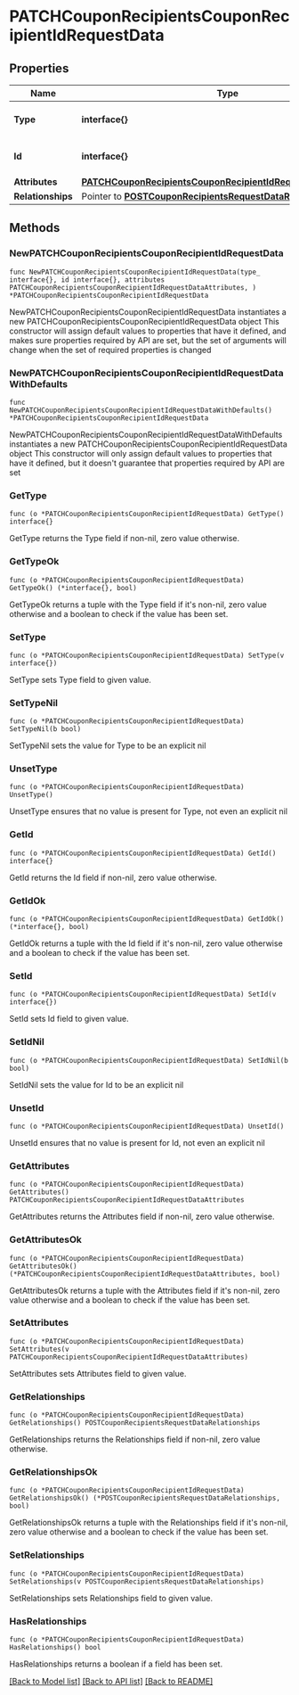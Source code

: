 # PATCHCouponRecipientsCouponRecipientIdRequestData

## Properties

Name | Type | Description | Notes
------------ | ------------- | ------------- | -------------
**Type** | **interface{}** | The resource&#39;s type | 
**Id** | **interface{}** | The resource&#39;s id | 
**Attributes** | [**PATCHCouponRecipientsCouponRecipientIdRequestDataAttributes**](PATCHCouponRecipientsCouponRecipientIdRequestDataAttributes.md) |  | 
**Relationships** | Pointer to [**POSTCouponRecipientsRequestDataRelationships**](POSTCouponRecipientsRequestDataRelationships.md) |  | [optional] 

## Methods

### NewPATCHCouponRecipientsCouponRecipientIdRequestData

`func NewPATCHCouponRecipientsCouponRecipientIdRequestData(type_ interface{}, id interface{}, attributes PATCHCouponRecipientsCouponRecipientIdRequestDataAttributes, ) *PATCHCouponRecipientsCouponRecipientIdRequestData`

NewPATCHCouponRecipientsCouponRecipientIdRequestData instantiates a new PATCHCouponRecipientsCouponRecipientIdRequestData object
This constructor will assign default values to properties that have it defined,
and makes sure properties required by API are set, but the set of arguments
will change when the set of required properties is changed

### NewPATCHCouponRecipientsCouponRecipientIdRequestDataWithDefaults

`func NewPATCHCouponRecipientsCouponRecipientIdRequestDataWithDefaults() *PATCHCouponRecipientsCouponRecipientIdRequestData`

NewPATCHCouponRecipientsCouponRecipientIdRequestDataWithDefaults instantiates a new PATCHCouponRecipientsCouponRecipientIdRequestData object
This constructor will only assign default values to properties that have it defined,
but it doesn't guarantee that properties required by API are set

### GetType

`func (o *PATCHCouponRecipientsCouponRecipientIdRequestData) GetType() interface{}`

GetType returns the Type field if non-nil, zero value otherwise.

### GetTypeOk

`func (o *PATCHCouponRecipientsCouponRecipientIdRequestData) GetTypeOk() (*interface{}, bool)`

GetTypeOk returns a tuple with the Type field if it's non-nil, zero value otherwise
and a boolean to check if the value has been set.

### SetType

`func (o *PATCHCouponRecipientsCouponRecipientIdRequestData) SetType(v interface{})`

SetType sets Type field to given value.


### SetTypeNil

`func (o *PATCHCouponRecipientsCouponRecipientIdRequestData) SetTypeNil(b bool)`

 SetTypeNil sets the value for Type to be an explicit nil

### UnsetType
`func (o *PATCHCouponRecipientsCouponRecipientIdRequestData) UnsetType()`

UnsetType ensures that no value is present for Type, not even an explicit nil
### GetId

`func (o *PATCHCouponRecipientsCouponRecipientIdRequestData) GetId() interface{}`

GetId returns the Id field if non-nil, zero value otherwise.

### GetIdOk

`func (o *PATCHCouponRecipientsCouponRecipientIdRequestData) GetIdOk() (*interface{}, bool)`

GetIdOk returns a tuple with the Id field if it's non-nil, zero value otherwise
and a boolean to check if the value has been set.

### SetId

`func (o *PATCHCouponRecipientsCouponRecipientIdRequestData) SetId(v interface{})`

SetId sets Id field to given value.


### SetIdNil

`func (o *PATCHCouponRecipientsCouponRecipientIdRequestData) SetIdNil(b bool)`

 SetIdNil sets the value for Id to be an explicit nil

### UnsetId
`func (o *PATCHCouponRecipientsCouponRecipientIdRequestData) UnsetId()`

UnsetId ensures that no value is present for Id, not even an explicit nil
### GetAttributes

`func (o *PATCHCouponRecipientsCouponRecipientIdRequestData) GetAttributes() PATCHCouponRecipientsCouponRecipientIdRequestDataAttributes`

GetAttributes returns the Attributes field if non-nil, zero value otherwise.

### GetAttributesOk

`func (o *PATCHCouponRecipientsCouponRecipientIdRequestData) GetAttributesOk() (*PATCHCouponRecipientsCouponRecipientIdRequestDataAttributes, bool)`

GetAttributesOk returns a tuple with the Attributes field if it's non-nil, zero value otherwise
and a boolean to check if the value has been set.

### SetAttributes

`func (o *PATCHCouponRecipientsCouponRecipientIdRequestData) SetAttributes(v PATCHCouponRecipientsCouponRecipientIdRequestDataAttributes)`

SetAttributes sets Attributes field to given value.


### GetRelationships

`func (o *PATCHCouponRecipientsCouponRecipientIdRequestData) GetRelationships() POSTCouponRecipientsRequestDataRelationships`

GetRelationships returns the Relationships field if non-nil, zero value otherwise.

### GetRelationshipsOk

`func (o *PATCHCouponRecipientsCouponRecipientIdRequestData) GetRelationshipsOk() (*POSTCouponRecipientsRequestDataRelationships, bool)`

GetRelationshipsOk returns a tuple with the Relationships field if it's non-nil, zero value otherwise
and a boolean to check if the value has been set.

### SetRelationships

`func (o *PATCHCouponRecipientsCouponRecipientIdRequestData) SetRelationships(v POSTCouponRecipientsRequestDataRelationships)`

SetRelationships sets Relationships field to given value.

### HasRelationships

`func (o *PATCHCouponRecipientsCouponRecipientIdRequestData) HasRelationships() bool`

HasRelationships returns a boolean if a field has been set.


[[Back to Model list]](../README.md#documentation-for-models) [[Back to API list]](../README.md#documentation-for-api-endpoints) [[Back to README]](../README.md)


